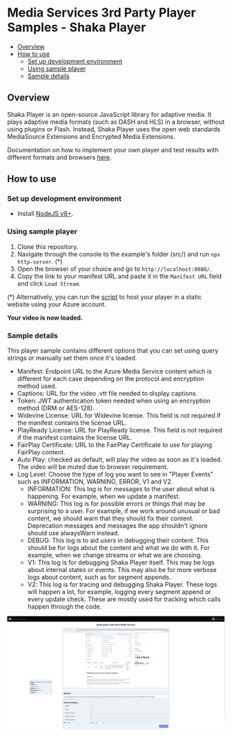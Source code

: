 # Media Services 3rd Party Player Samples - Shaka Player

- [Overview](#overview)
- [How to use](#how-to-use)
  - [Set up development environment](#set-up-development-environment)
  - [Using sample player](#using-sample-player)
  - [Sample details](#sample-details)

## Overview

Shaka Player is an open-source JavaScript library for adaptive media. It plays adaptive media formats (such as DASH and HLS) in a browser, without using plugins or Flash. Instead, Shaka Player uses the open web standards MediaSource Extensions and Encrypted Media Extensions.

Documentation on how to implement your own player and test results with different formats and browsers [here](../../docs/shaka).

## How to use

### Set up development environment

- Install [NodeJS v8+](https://nodejs.org/en/download/ "NodeJS v8+").

### Using sample player

1. Clone this repository.
2. Navigate through the console to the example's folder (src/) and run `npx http-server`. (*)
3. Open the browser of your choice and go to `http://localhost:8080/`.
4. Copy the link to your manifest URL and paste it in the `Manifest URL` field and click `Load Stream`.

(*) Alternatively, you can run the [script](../../setup#upload-samplesps1) to host your player in a static website using your Azure account.

**Your video is now loaded.**

### Sample details

This player sample contains different options that you can set using query strings or manually set them once it's loaded.

- Manifest: Endpoint URL to the Azure Media Service content which is different for each case depending on the protocol and encryption method used.
- Captions: URL for the video .vtt file needed to display captions.
- Token: JWT authentication token needed when using an encryption method (DRM or AES-128).
- Widevine License: URL for Widevine license. This field is not required if the manifest contains the license URL.
- PlayReady License: URL for PlayReady license. This field is not required if the manifest contains the license URL.
- FairPlay Certificate: URL to the FairPlay Certificate to use for playing FairPlay content.
- Auto Play: checked as default, will play the video as soon as it's loaded. The video will be muted due to browser requirement.
- Log Level: Choose the type of log you want to see in "Player Events" such as INFORMATION, WARNING, ERROR, V1 and V2.
  - INFORMATION: This log is for messages to the user about what is happening. For example, when we update a manifest.
  - WARNING: This log is for possible errors or things that may be surprising to a user. For example, if we work around unusual or bad content, we should warn that they should fix their content. Deprecation messages and messages the app shouldn't ignore should use alwaysWarn instead.
  - DEBUG: This log is to aid *users* in debugging their content. This should be for logs about the content and what we do with it. For example, when we change streams or what we are choosing.
  - V1: This log is for debugging Shaka Player itself. This may be logs about internal states or events. This may also be for more verbose logs about content, such as for segment appends.
  - V2: This log is for tracing and debugging Shaka Player. These logs will happen a lot, for example, logging every segment append or every update check. These are mostly used for tracking which calls happen through the code.

![Shaka Player Sample](../../docs/images/shaka.jpg)
